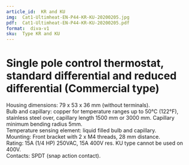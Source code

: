 ```yaml
---
article_id:  KR and KU
img:  Cat1-Ultimheat-EN-P44-KR-KU-20200205.jpg
pdf:  Cat1-Ultimheat-EN-P44-KR-KU-20200205.pdf
format:  diva-v1
sku:  Type KR and KU
---
```

# Single pole control thermostat, standard differential and reduced differential (Commercial type)

Housing dimensions: 79 x 53 x 36 mm (without terminals).   
Bulb and capillary: copper for temperature ranges up to 50°C (122°F), 
stainless steel over, capillary length 1500 mm or 3000 mm. 
Capillary minimum bending radius 5mm.   
Temperature sensing element: liquid filled bulb and capillary.  
Mounting: Front bracket with 2 x M4 threads, 28 mm distance.   
Rating: 15A (1/4 HP) 250VAC, 15A 400V res. KU type cannot be used on 400V.   
Contacts: SPDT (snap action contact).  
 
